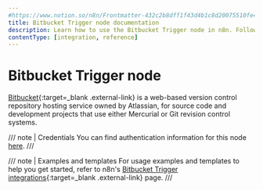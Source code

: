 ```yaml
---
#https://www.notion.so/n8n/Frontmatter-432c2b8dff1f43d4b1c8d20075510fe4
title: Bitbucket Trigger node documentation
description: Learn how to use the Bitbucket Trigger node in n8n. Follow technical documentation to integrate Bitbucket Trigger node into your workflows.
contentType: [integration, reference]
---
```


# Bitbucket Trigger node

[Bitbucket](https://bitbucket.org/){:target=_blank .external-link} is a web-based version control repository hosting service owned by Atlassian, for source code and development projects that use either Mercurial or Git revision control systems.

/// note | Credentials
You can find authentication information for this node [here](/integrations/builtin/credentials/bitbucket.md).
///

///  note  | Examples and templates
For usage examples and templates to help you get started, refer to n8n's [Bitbucket Trigger integrations](https://n8n.io/integrations/bitbucket-trigger/){:target=_blank .external-link} page.
///

